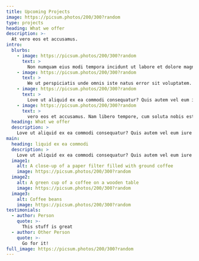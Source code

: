 ```yaml
---
title: Upcoming Projects
image: https://picsum.photos/200/300?random
type: projects
heading: What we offer
description: >-
  At vero eos et accusamus.
intro:
  blurbs:
    - image: https://picsum.photos/200/300?random
      text: >
        Non numquam eius modi tempora incidunt ut labore et dolore magnam aliquam quaerat voluptatem. Temporibus autem quibusdam et aut officiis debitis aut rerum necessitatibus saepe eveniet ut et voluptates repudiandae sint et molestiae non recusandae.
    - image: https://picsum.photos/200/300?random
      text: >
        We ut perspiciatis unde omnis iste natus error sit voluptatem. Neque porro quisquam est, qui dolorem ipsum quia dolor sit amet, consectetur, adipisci velit. Sed ut perspiciatis unde omnis iste natus error sit voluptatem.
    - image: https://picsum.photos/200/300?random
      text: >
        Love ut aliquid ex ea commodi consequatur? Quis autem vel eum iure reprehenderit qui in ea voluptate velit esse quam. Do eiusmod tempor incididunt ut labore et dolore magna aliqua. Do eiusmod tempor incididunt ut labore et dolore magna aliqua.
    - image: https://picsum.photos/200/300?random
      text: >
        vero eos et accusamus. Nam libero tempore, cum soluta nobis est eligendi optio cumque nihil impedit quo minus id quod maxime placeat. Non numquam eius modi tempora incidunt ut labore et dolore magnam aliquam quaerat voluptatem.
  heading: What we offer
  description: >
    Love ut aliquid ex ea commodi consequatur? Quis autem vel eum iure reprehenderit qui in ea voluptate velit esse quam. Do eiusmod tempor incididunt ut labore et dolore magna aliqua. Do eiusmod tempor incididunt ut labore et dolore magna aliqua.
main:
  heading: liquid ex ea commodi
  description: >
    Love ut aliquid ex ea commodi consequatur? Quis autem vel eum iure reprehenderit qui in ea voluptate velit esse quam. Do eiusmod tempor incididunt ut labore et dolore magna aliqua. Do eiusmod tempor incididunt ut labore et dolore magna aliqua.
  image1:
    alt: A close-up of a paper filter filled with ground coffee
    image: https://picsum.photos/200/300?random
  image2:
    alt: A green cup of a coffee on a wooden table
    image: https://picsum.photos/200/300?random
  image3:
    alt: Coffee beans
    image: https://picsum.photos/200/300?random
testimonials:
  - author: Person
    quote: >-
      This stuff is great
  - author: Other Person
    quote: >-
      Go for it!
full_image: https://picsum.photos/200/300?random
---
```

